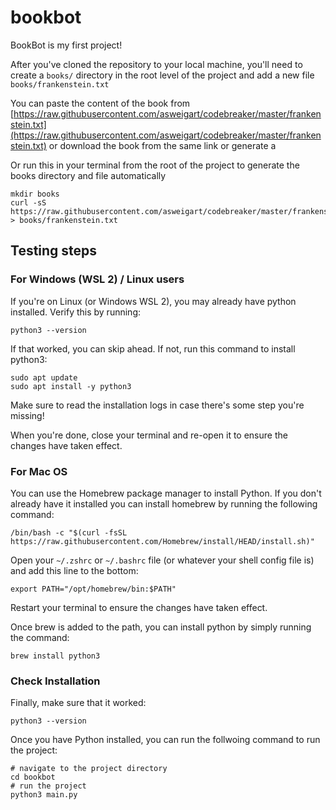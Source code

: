 # bookbot
BookBot is my first project!

After you've cloned the repository to your local machine, you'll need to create a `books/` directory in the root level of the project and add a new file `books/frankenstein.txt`

You can paste the content of the book from [https://raw.githubusercontent.com/asweigart/codebreaker/master/frankenstein.txt](https://raw.githubusercontent.com/asweigart/codebreaker/master/frankenstein.txt) or download the book from the same link or generate a

Or run this in your terminal from the root of the project to generate the books directory and file automatically
```commandline
mkdir books
curl -sS https://raw.githubusercontent.com/asweigart/codebreaker/master/frankenstein.txt > books/frankenstein.txt
```

## Testing steps

### For Windows (WSL 2) / Linux users
If you're on Linux (or Windows WSL 2), you may already have python installed. Verify this by running:

```python3 --version```  

If that worked, you can skip ahead. If not, run this command to install python3:  
```
sudo apt update
sudo apt install -y python3
```
Make sure to read the installation logs in case there's some step you're missing!

When you're done, close your terminal and re-open it to ensure the changes have taken effect.

### For Mac OS
You can use the Homebrew package manager to install Python. If you don't already have it installed you can install homebrew by running the following command:
```
/bin/bash -c "$(curl -fsSL https://raw.githubusercontent.com/Homebrew/install/HEAD/install.sh)"
```

Open your `~/.zshrc`  or `~/.bashrc` file (or whatever your shell config file is) and add this line to the bottom:
```
export PATH="/opt/homebrew/bin:$PATH"
```

Restart your terminal to ensure the changes have taken effect.

Once brew is added to the path, you can install python by simply running the command:

```
brew install python3
```
### Check Installation
Finally, make sure that it worked:

```python3 --version```

Once you have Python installed, you can run the follwoing command to run the project:
```commandline
# navigate to the project directory
cd bookbot
# run the project
python3 main.py
```
